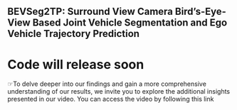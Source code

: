 ## BEVSeg2TP: Surround View Camera Bird’s-Eye-View Based Joint Vehicle Segmentation and Ego Vehicle Trajectory Prediction

# Code will release soon 

☞To delve deeper into our findings and gain a more comprehensive understanding of our results, we invite you to explore the additional insights presented in our video. You can access the video by following this link


